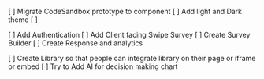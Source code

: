 [ ] Migrate CodeSandbox prototype to component
[ ] Add light and Dark theme 
[ ] 

[ ] Add Authentication
[ ] Add Client facing Swipe Survey
[ ] Create Survey Builder
[ ] Create Response and analytics

[ ] Create Library so that people can integrate library on their page or iframe or embed
[ ] Try to Add AI for decision making chart
